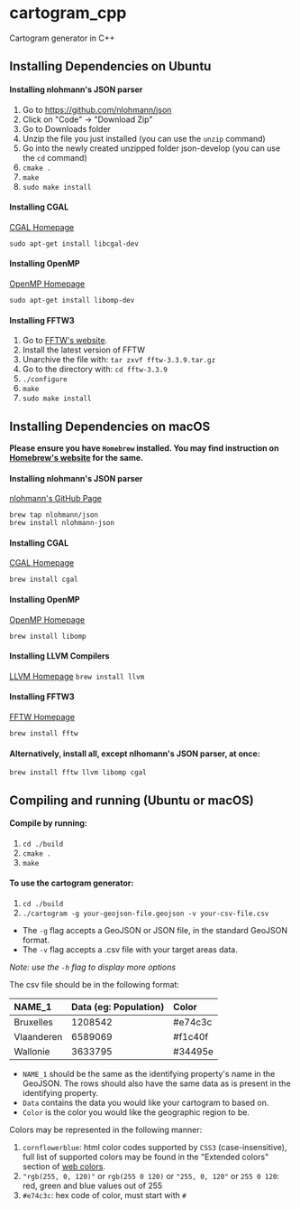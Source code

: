 # cartogram_cpp
Cartogram generator in C++

## Installing Dependencies on Ubuntu

#### Installing nlohmann's JSON parser
1. Go to https://github.com/nlohmann/json
2. Click on "Code" -> "Download Zip"
3. Go to Downloads folder
4. Unzip the file you just installed (you can use the `unzip` command)
5. Go into the newly created unzipped folder json-develop (you can use the `cd` command)
6. `cmake .`
7. `make`
8. `sudo make install`

#### Installing CGAL

[CGAL Homepage](https://www.cgal.org/)

`sudo apt-get install libcgal-dev`

#### Installing OpenMP

[OpenMP Homepage](https://www.openmp.org/)

`sudo apt-get install libomp-dev`


#### Installing FFTW3
1. Go to [FFTW's website](http://www.fftw.org/download.html "FFTW Downloads Page").
2. Install the latest version of FFTW
3. Unarchive the file with: `tar zxvf fftw-3.3.9.tar.gz`
4. Go to the directory with: `cd fftw-3.3.9`
5. `./configure`
6. `make`
7. `sudo make install`

## Installing Dependencies on macOS

**Please ensure you have `Homebrew` installed. You may find instruction on [Homebrew's website](https://brew.sh "Homebrew Home Page") for the same.**

#### Installing nlohmann's JSON parser

[nlohmann's GitHub Page](https://github.com/nlohmann/json)

```
brew tap nlohmann/json
brew install nlohmann-json
```


#### Installing CGAL

[CGAL Homepage](https://www.cgal.org/)

`brew install cgal`

#### Installing OpenMP

[OpenMP Homepage](https://www.openmp.org/)

`brew install libomp`

#### Installing LLVM Compilers

[LLVM Homepage](https://llvm.org)
`brew install llvm`

#### Installing FFTW3

[FFTW Homepage](http://www.fftw.org)

`brew install fftw`

#### Alternatively, install all, except nlhomann's JSON parser, at once:

`brew install fftw llvm libomp cgal`

## Compiling and running (Ubuntu or macOS)

#### Compile by running:

1. `cd ./build`
2. `cmake .`
3. `make`

#### To use the cartogram generator:

1. `cd ./build`
2. `./cartogram -g your-geojson-file.geojson -v your-csv-file.csv`

- The `-g` flag accepts a GeoJSON or JSON file, in the standard GeoJSON format.
- The `-v` flag accepts a .csv file with your target areas data.

*Note: use the `-h` flag to display more options*

The csv file should be in the following format:

| NAME_1        | Data (eg: Population)| Color   |
| :------------ |:---------------------| :-------|
| Bruxelles     | 1208542              | #e74c3c |
| Vlaanderen    | 6589069              | #f1c40f |
| Wallonie      | 3633795              | #34495e |

- `NAME_1` should be the same as the identifying property's name in the GeoJSON. The rows should also have the same data as is present in the identifying property.
- `Data` contains the data you would like your cartogram to based on.
- `Color` is the color you would like the geographic region to be.

Colors may be represented in the following manner:
1. `cornflowerblue`: html color codes supported by `CSS3` (case-insensitive), full list of supported colors may be found in the "Extended colors" section of [web colors](https://en.wikipedia.org/wiki/Web_colors).
2. `"rgb(255, 0, 120)"` or `rgb(255 0 120)` or `"255, 0, 120"` or `255 0 120`: red, green and blue values out of 255
3. `#e74c3c`: hex code of color, must start with `#`
